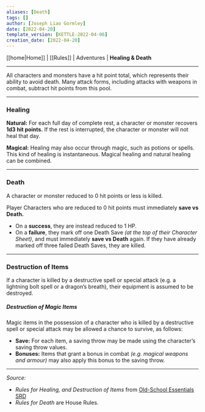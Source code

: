 ```yaml
---
aliases: [Death]
tags: []
author: [Joseph Liao Gormley]
date: [2022-04-20]
template_version: [KETTLE-2022-04-06]
creation_date: [2022-04-20]
---
```

<!-- Home | Character Creation | -->
[[home|Home]] | [[Rules]] | Adventures | **Healing & Death**
___
All characters and monsters have a hit point total, which represents their ability to avoid death. Many attack forms, including attacks with weapons in combat, subtract hit points from this pool.
___
### Healing
**Natural:** For each full day of complete rest, a character or monster recovers **1d3 hit points.** If the rest is interrupted, the character or monster will not heal that day.

**Magical:** Healing may also occur through magic, such as potions or spells. This kind of healing is instantaneous. Magical healing and natural healing can be combined.

___
### Death
A character or monster reduced to 0 hit points or less is killed.

Player Characters who are reduced to 0 hit points must immediately **save vs Death.**
- On a **success**, they are instead reduced to 1 HP.
- On a **failure**, they mark off one Death Save *(at the top of their Character Sheet)*, and must immediately **save vs Death** again. If they have already marked off three failed Death Saves, they are killed.

___
### Destruction of Items
If a character is killed by a destructive spell or special attack (e.g. a lightning bolt spell or a dragon’s breath), their equipment is assumed to be destroyed.

##### Destruction of Magic Items
Magic items in the possession of a character who is killed by a destructive spell or special attack may be allowed a chance to survive, as follows:
- **Save:** For each item, a saving throw may be made using the character’s saving throw values.
- **Bonuses:** Items that grant a bonus in combat *(e.g. magical weapons and armour)* may also apply this bonus to the saving throw.



___
*Source:*
- *Rules for Healing, and Destruction of Items* from [Old-School Essentials SRD](https://oldschoolessentials.necroticgnome.com/srd/index.php/Checks,_Damage,_Saves)
- *Rules for Death* are House Rules.
<!-- Sources, read more, links, etc. -->
<!-- *Source: Entry by [[Mike Maxin]].* -->
<!-- Leave an empty line at the end, otherwise Exporter complains. -->
